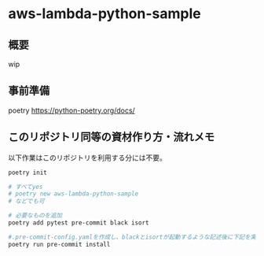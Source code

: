 # aws-lambda-python-sample


## 概要

wip

## 事前準備

poetry
https://python-poetry.org/docs/


## このリポジトリ同等の資材作り方・流れメモ
以下作業はこのリポジトリを利用する分には不要。

```bash
poetry init

# すべてyes
# poetry new aws-lambda-python-sample
# などでも可

# 必要なものを追加
poetry add pytest pre-commit black isort

#.pre-commit-config.yamlを作成し、blackとisortが起動するような記述後に下記を実行
poetry run pre-commit install
```
